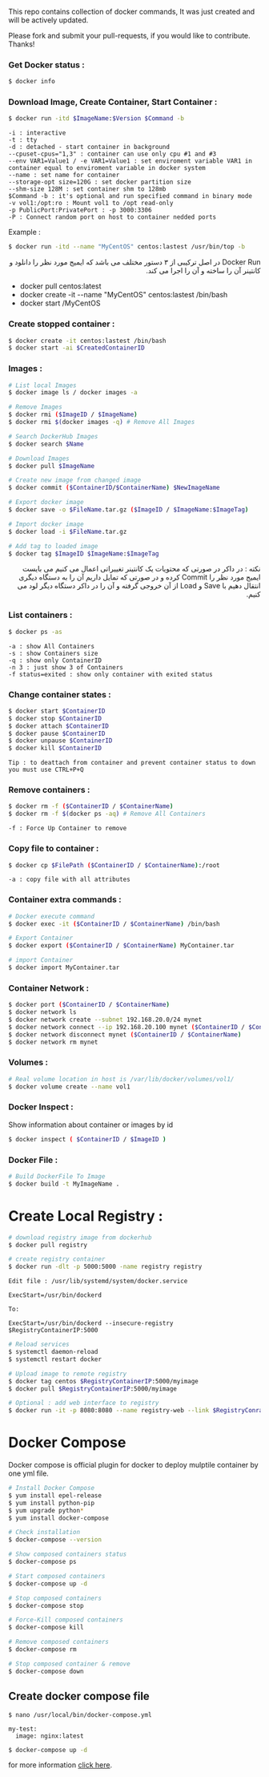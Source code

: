 
This repo contains collection of docker commands, It was just created and will be actively updated. 

Please fork and submit your pull-requests, if you would like to contribute. Thanks!

### Get Docker status :
```bash
$ docker info 
```

### Download Image, Create Container, Start Container : 

```bash
$ docker run -itd $ImageName:$Version $Command -b
```
```
-i : interactive
-t : tty
-d : detached - start container in background
--cpuset-cpus="1,3" : container can use only cpu #1 and #3
--env VAR1=Value1 / -e VAR1=Value1 : set enviroment variable VAR1 in container equal to enviroment variable in docker system
--name : set name for container
--storage-opt size=120G : set docker partition size
--shm-size 128M : set container shm to 128mb
$Command -b : it's optional and run specified command in binary mode
-v vol1:/opt:ro : Mount vol1 to /opt read-only
-p PublicPort:PrivatePort : -p 3000:3306
-P : Connect random port on host to container nedded ports
```
Example :
```bash
$ docker run -itd --name "MyCentOS" centos:lastest /usr/bin/top -b
```
<div dir="rtl">
Docker Run در اصل ترکیبی از ۳ دستور مختلف می باشد که ایمیج مورد نظر را دانلود و کانتینر آن را ساخته و آن را اجرا می کند.
</div>

- docker pull centos:latest
- docker create -it --name "MyCentOS" centos:lastest /bin/bash
- docker start /MyCentOS

### Create stopped container :
```bash
$ docker create -it centos:lastest /bin/bash
$ docker start -ai $CreatedContainerID
```

### Images :

```bash
# List local Images
$ docker image ls / docker images -a

# Remove Images
$ docker rmi ($ImageID / $ImageName)
$ docker rmi $(docker images -q) # Remove All Images

# Search DockerHub Images
$ docker search $Name

# Download Images
$ docker pull $ImageName

# Create new image from changed image
$ docker commit ($ContainerID/$ContainerName) $NewImageName

# Export docker image
$ docker save -o $FileName.tar.gz ($ImageID / $ImageName:$ImageTag)

# Import docker image
$ docker load -i $FileName.tar.gz

# Add tag to loaded image
$ docker tag $ImageID $ImageName:$ImageTag
```


<div dir="rtl">
نکته : در داکر در صورتی که محتویات یک کانتینر تغییراتی اعمال می کنیم می بایست ایمیج مورد نظر را Commit کرده و در صورتی که تمایل داریم آن را به دستگاه دیگری انتقال دهیم با Save و Load از آن خروجی گرفته و آن را در داکر دستگاه دیگر لود می کنیم.
</div>

### List containers :
```bash
$ docker ps -as
```
```
-a : show All Containers
-s : show Containers size
-q : show only ContainerID
-n 3 : just show 3 of Containers
-f status=exited : show only container with exited status
```

### Change container states :
```bash
$ docker start $ContainerID
$ docker stop $ContainerID
$ docker attach $ContainerID
$ docker pause $ContainerID 
$ docker unpause $ContainerID 
$ docker kill $ContainerID 
```
```
Tip : to deattach from container and prevent container status to down you must use CTRL+P+Q
```

### Remove containers :
```bash
$ docker rm -f ($ContainerID / $ContainerName)
$ docker rm -f $(docker ps -aq) # Remove All Containers
```
```
-f : Force Up Container to remove
```

### Copy file to container :
```bash
$ docker cp $FilePath ($ContainerID / $ContainerName):/root
```
```
-a : copy file with all attributes
```

### Container extra commands :
```bash
# Docker execute command
$ docker exec -it ($ContainerID / $ContainerName) /bin/bash

# Export Container
$ docker export ($ContainerID / $ContainerName) MyContainer.tar

# import Container
$ docker import MyContainer.tar
```

### Container Network : 
```bash
$ docker port ($ContainerID / $ContainerName)
$ docker network ls
$ docker network create --subnet 192.168.20.0/24 mynet
$ docker network connect --ip 192.168.20.100 mynet ($ContainerID / $ContainerName)
$ docker network disconnect mynet ($ContainerID / $ContainerName)
$ docker network rm mynet
```

### Volumes :
```bash
# Real volume location in host is /var/lib/docker/volumes/vol1/
$ docker volume create --name vol1
```

### Docker Inspect :
Show information about container or images by id
```bash
$ docker inspect ( $ContainerID / $ImageID )
```

### Docker File :
```bash
# Build DockerFile To Image
$ docker build -t MyImageName .
```

# Create Local Registry :
```bash
# download registry image from dockerhub
$ docker pull registry

# create registry container
$ docker run -dlt -p 5000:5000 -name registry registry
```
```
Edit file : /usr/lib/systemd/system/docker.service

ExecStart=/usr/bin/dockerd

To:

ExecStart=/usr/bin/dockerd --insecure-registry $RegistryContainerIP:5000
```

```bash
# Reload services
$ systemctl daemon-reload
$ systemctl restart docker

# Upload image to remote registry
$ docker tag centos $RegistryContainerIP:5000/myimage
$ docker pull $RegistryContainerIP:5000/myimage

# Optional : add web interface to registry
$ docker run -it -p 8080:8080 --name registry-web --link $RegistryConrainerName -e REGISTRY_URL=http://registry-srv:5000/v2 -e REGISTRY_NAME=localhost:5000 hyper/docker-registry-web
```

# Docker Compose
Docker compose is official plugin for docker to deploy mulptile container by one yml file.
```bash
# Install Docker Compose
$ yum install epel-release
$ yum install python-pip
$ yum upgrade python*
$ yum install docker-compose

# Check installation
$ docker-compose --version

# Show composed containers status
$ docker-compose ps

# Start composed containers
$ docker-compose up -d

# Stop composed containers
$ docker-compose stop

# Force-Kill composed containers
$ docker-compose kill

# Remove composed containers
$ docker-compose rm

# Stop composed container & remove
$ docker-compose down
```

## Create docker compose file
```bin
$ nano /usr/local/bin/docker-compose.yml
```
```
my-test:
  image: nginx:latest
```
```bash
$ docker-compose up -d
```

for more information [click here](https://docs.docker.com/compose/gettingstarted/#step-3-define-services-in-a-compose-file).